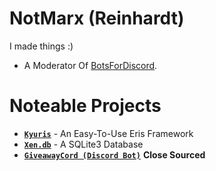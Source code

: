 # NotMarx (Reinhardt)
I made things :)

- A Moderator Of [BotsForDiscord](https://github.com/BotsForDiscord).

# Noteable Projects
- **[`Kyuris`](https://github.com/NotMarx/kyuris)** - An Easy-To-Use Eris Framework
- **[`Xen.db`](https://github.com/NotMarx/Xen.db)** - A SQLite3 Database
- **[`GiveawayCord (Discord Bot)`](https://github.com/NotMarx/GiveawayCord)** **Close Sourced**
